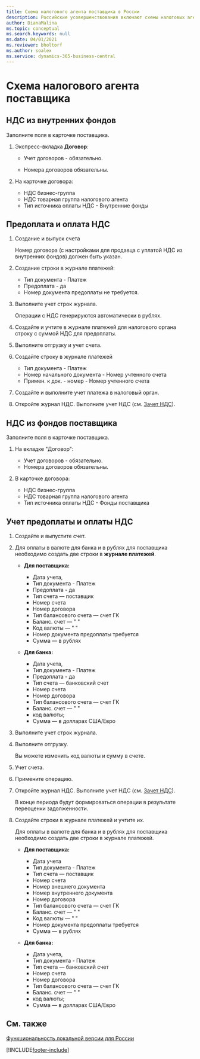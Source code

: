 ```yaml
---
title: Схема налогового агента поставщика в России
description: Российские усовершенствования включают схемы налоговых агентов поставщиков.
author: DianaMalina
ms.topic: conceptual
ms.search.keywords: null
ms.date: 04/01/2021
ms.reviewer: bholtorf
ms.author: soalex
ms.service: dynamics-365-business-central
---
```


# <a name="vendor-tax-agent-scheme"></a>Схема налогового агента поставщика

## <a name="vat-from-internal-funds"></a>НДС из внутренних фондов

Заполните поля в карточке поставщика.

1. Экспресс-вкладка **Договор**:

    - Учет договоров - обязательно.

    - Номера договоров обязательны.

2. На карточке договора:

    - НДС бизнес-группа
    - НДС товарная группа налогового агента
    - Тип источника оплаты НДС - Внутренние фонды

## <a name="prepayment-and-payment-vat"></a>Предоплата и оплата НДС

1. Создание и выпуск счета

    Номер договора (с настройками для продавца с уплатой НДС из внутренних фондов) должен быть указан.

2. Создание строки в журнале платежей:

    - Тип документа - Платеж
    - Предоплата - да
    - Номер документа предоплаты не требуется.

3. Выполните учет строк журнала.

    Операции с НДС генерируются автоматически в рублях.

4. Создайте и учтите в журнале платежей для налогового органа строку с суммой НДС для предоплаты.

5. Выполните отгрузку и учет счета.

6. Создайте строку в журнале платежей

    - Тип документа - Платеж
    - Номер начального документа - Номер учтенного счета
    - Примен. к док. - номер - Номер учтенного счета

7. Создайте и выполните учет платежа в налоговый орган.
8. Откройте журнал НДС. Выполните учет НДС (см. [Зачет НДС](Settlement-VAT.md)).

## <a name="vat-from-vendor-funds"></a>НДС из фондов поставщика

Заполните поля в карточке поставщика.

1. На вкладке "Договор":

    - Учет договоров - обязательно.
    - Номера договоров обязательны.

2. В карточке договора:

    - НДС бизнес-группа
    - НДС товарная группа налогового агента
    - Тип источника оплаты НДС - Фонды поставщика

## <a name="post-prepayment-and-payment-vat"></a>Учет предоплаты и оплаты НДС

1. Создайте и выпустите счет.

2. Для оплаты в валюте для банка и в рублях для поставщика необходимо создать две строки в **журнале платежей**.

    - **Для поставщика:**

        - Дата учета,
        - Тип документа - Платеж
        - Предоплата - да
        - Тип счета — поставщик
        - Номер счета
        - Номер договора
        - Тип балансового счета — счет ГК
        - Баланс. счет — " "
        - Код валюты — " "
        - Номер документа предоплаты требуется
        - Сумма — в рублях

    - **Для банка:**

        - Дата учета,
        - Тип документа - Платеж
        - Предоплата - да
        - Тип счета — банковский счет
        - Номер счета
        - Номер договора
        - Тип балансового счета — счет ГК
        - Баланс. счет — " "
        - код валюты;
        - Сумма — в долларах США/Евро

3. Выполните учет строк журнала.
4. Выполните отгрузку.

    Вы можете изменить код валюты и сумму в счете.

5. Учет счета.

6. Примените операцию.

7. Откройте журнал НДС. Выполните учет НДС (см. [Зачет НДС](Settlement-VAT.md)).

    В конце периода будут формироваться операции в результате переоценки задолженности.

8. Создайте строки в журнале платежей и учтите их.

    Для оплаты в валюте для банка и в рублях для поставщика необходимо создать две строки в журнале платежей.

    - **Для поставщика:**

        - Дата учета
        - Тип документа - Платеж
        - Тип счета — поставщик
        - Номер счета
        - Номер внешнего документа
        - Номер внутреннего документа
        - Номер договора
        - Тип балансового счета — счет ГК
        - Баланс. счет — " "
        - Код валюты — " "
        - Номер документа предоплаты требуется
        - Сумма — в рублях

    - **Для банка:**

        - Дата учета,
        - Тип документа - Платеж
        - Тип счета — банковский счет
        - Номер счета
        - Номер договора
        - Тип балансового счета — счет ГК
        - Баланс. счет — " "
        - код валюты;
        - Сумма — в долларах США/Евро

## <a name="see-also"></a>См. также

[Функциональность локальной версии для России](russia-local-functionality.md)  


[!INCLUDE[footer-include](../../includes/footer-banner.md)]
